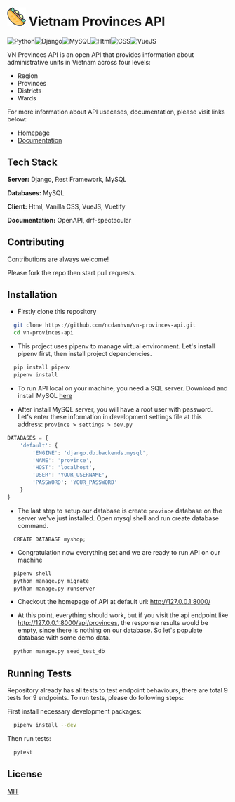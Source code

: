 
# ![alternative text](/static/images/fav_icon.png) Vietnam Provinces API

 ![Python](https://img.shields.io/badge/python-3670A0?style=for-the-badge&logo=python&logoColor=ffdd54)![Django](https://img.shields.io/badge/django%20rest-ff1709?style=for-the-badge&logo=django&logoColor=white)![MySQL](https://img.shields.io/badge/MySQL-005C84?style=for-the-badge&logo=mysql&logoColor=white)![Html](https://img.shields.io/badge/HTML5-E34F26?style=for-the-badge&logo=html5&logoColor=white)![CSS](https://img.shields.io/badge/CSS3-1572B6?style=for-the-badge&logo=css3&logoColor=white)![VueJS](https://img.shields.io/badge/Vue.js-35495E?style=for-the-badge&logo=vue.js&logoColor=4FC08D)

VN Provinces API is an open API that provides information about administrative units in Vietnam across four levels:

- Region
- Provinces
- Districts
- Wards

For more information about API usecases, documentation, please visit links below:

- [Homepage](https://vnprovinces.pythonanywhere.com)
- [Documentation](https://vnprovinces.pythonanywhere.com/docs)

## Tech Stack

**Server:** Django, Rest Framework, MySQL

**Databases:** MySQL

**Client:** Html, Vanilla CSS, VueJS, Vuetify

**Documentation:** OpenAPI, drf-spectacular

## Contributing

Contributions are always welcome!

Please fork the repo then start pull requests.

## Installation

- Firstly clone this repository

```bash
  git clone https://github.com/ncdanhvn/vn-provinces-api.git
  cd vn-provinces-api
```

- This project uses pipenv to manage virtual environment. Let's install pipenv first, then install project dependencies.

```bash
  pip install pipenv 
  pipenv install
```

- To run API local on your machine, you need a SQL server. Download and install MySQL [here](https://dev.mysql.com/downloads/mysql/)

- After install MySQL server, you will have a root user with password. Let's enter these information in development settings file at this address: `province > settings > dev.py`

```python
DATABASES = {
    'default': {
        'ENGINE': 'django.db.backends.mysql',
        'NAME': 'province',
        'HOST': 'localhost',
        'USER': 'YOUR_USERNAME',
        'PASSWORD': 'YOUR_PASSWORD'
    }
}
```

- The last step to setup our database is create `province` database on the server we've just installed. Open mysql shell and run create database command.

```mysql
  CREATE DATABASE myshop;
```

- Congratulation now everything set and we are ready to run API on our machine

```bash
  pipenv shell
  python manage.py migrate
  python manage.py runserver
```

- Checkout the homepage of API at default url: <http://127.0.0.1:8000/>

- At this point, everything should work, but if you visit the api endpoint like <http://127.0.0.1:8000/api/provinces>, the response results would be empty, since there is nothing on our database. So let's populate database with some demo data.

```bash
  python manage.py seed_test_db
```

## Running Tests

Repository already has all tests to test endpoint behaviours, there are total 9 tests for 9 endpoints. To run tests, please do following steps:

First install necessary development packages:

```bash
  pipenv install --dev
```

Then run tests:

```bash
  pytest
```

## License

[MIT](https://choosealicense.com/licenses/mit/)
